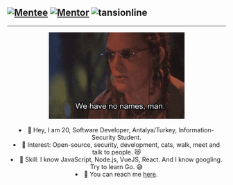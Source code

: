 [![Mentee](https://img.shields.io/badge/Find%20Mentor-I'm%20a%20mentee-blueviolet)](https://findmentor.network/peer/selcuk-tatar)
[![Mentor](https://img.shields.io/badge/Find%20Mentor-I'm%20a%20mentee-brightgreen)](https://findmentor.network/peer/selcuk-tatar)
<img src="https://komarev.com/ghpvc/?username=tansionline&label=Profile%20views&color=0e75b6&style=flat" alt="tansionline" />
---
---

<p align="center"><img src="https://github.com/tansionline/tansionline/blob/main/assets/nameless.gif?raw=true"></p>

<div align="center">
<li> 🎉 Hey, I am 20, Software Developer, Antalya/Turkey, Information-Security Student. </li>
<li> 🧐 Interest: Open-source, security, development, cats, walk, meet and talk to people. 😻 </li>
<li> 📝 Skill: I know JavaScript, Node.js, VueJS, React. And I know googling. Try to learn Go. 😅 </li>
<li> 📙 You can reach me <a href="https://findmentor.network/peer/selcuk-tatar">here</a>. </li> 
</div>
